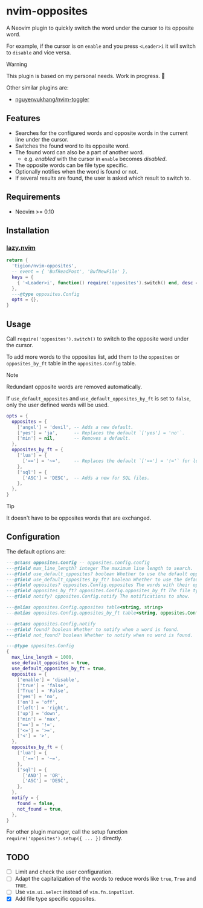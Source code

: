 # nvim-opposites

A Neovim plugin to quickly switch the word under the cursor to its opposite word.

For example, if the cursor is on `enable` and you press `<Leader>i` it will
switch to `disable` and vice versa.

> [!WARNING]
> This plugin is based on my personal needs. Work in progress. 🚀

Other similar plugins are:

- [nguyenvukhang/nvim-toggler](https://github.com/nguyenvukhang/nvim-toggler)

## Features

- Searches for the configured words and opposite words in the current line
  under the cursor.
- Switches the found word to its opposite word.
- The found word can also be a part of another word.
  - e.g. _enabled_ with the cursor in `enable` becomes _disabled_.
- The opposite words can be file type specific.
- Optionally notifies when the word is found or not.
- If several results are found, the user is asked which result to switch to.

## Requirements

- Neovim >= 0.10

## Installation

### [lazy.nvim]

[lazy.nvim]: https://github.com/folke/lazy.nvim

```lua
return {
  'tigion/nvim-opposites',
  -- event = { 'BufReadPost', 'BufNewFile' },
  keys = {
    { '<Leader>i', function() require('opposites').switch() end, desc = 'Switch to opposite word' },
  },
  ---@type opposites.Config
  opts = {},
}
```

## Usage

Call `require('opposites').switch()` to switch to the opposite word under the
cursor.

To add more words to the opposites list, add them to the `opposites` or
`opposites_by_ft` table in the `opposites.Config` table.

> [!NOTE]
> Redundant opposite words are removed automatically.

If `use_default_opposites` and `use_default_opposites_by_ft` is set to `false`,
only the user defined words will be used.

```lua
opts = {
  opposites = {
    ['angel'] = 'devil', -- Adds a new default.
    ['yes'] = 'ja',      -- Replaces the default `['yes'] = 'no'`.
    ['min'] = nil,       -- Removes a default.
  },
  opposites_by_ft = {
    ['lua'] = {
      ['=='] = '~=',     -- Replaces the default `['=='] = '!='` for lua files.
    },
    ['sql'] = {
      ['ASC'] = 'DESC',  -- Adds a new for SQL files.
    },
  },
}
```

> [!TIP]
> It doesn't have to be opposites words that are exchanged.

## Configuration

The default options are:

```lua
---@class opposites.Config -- opposites.config.config
---@field max_line_length? integer The maximum line length to search.
---@field use_default_opposites? boolean Whether to use the default opposites.
---@field use_default_opposites_by_ft? boolean Whether to use the default opposites.
---@field opposites? opposites.Config.opposites The words with their opposite.
---@field opposites_by_ft? opposites.Config.opposites_by_ft The file type specific words with their opposite.
---@field notify? opposites.Config.notify The notifications to show.

---@alias opposites.Config.opposites table<string, string>
---@alias opposites.Config.opposites_by_ft table<string, opposites.Config.opposites>

---@class opposites.Config.notify
---@field found? boolean Whether to notify when a word is found.
---@field not_found? boolean Whether to notify when no word is found.

---@type opposites.Config
{
  max_line_length = 1000,
  use_default_opposites = true,
  use_default_opposites_by_ft = true,
  opposites = {
    ['enable'] = 'disable',
    ['true'] = 'false',
    ['True'] = 'False',
    ['yes'] = 'no',
    ['on'] = 'off',
    ['left'] = 'right',
    ['up'] = 'down',
    ['min'] = 'max',
    ['=='] = '!=',
    ['<='] = '>=',
    ['<'] = '>',
  },
  opposites_by_ft = {
    ['lua'] = {
      ['=='] = '~=',
    },
    ['sql'] = {
      ['AND'] = 'OR',
      ['ASC'] = 'DESC',
    },
  },
  notify = {
    found = false,
    not_found = true,
  },
}
```

For other plugin manager, call the setup function
`require('opposites').setup({ ... })` directly.

## TODO

- [ ] Limit and check the user configuration.
- [ ] Adapt the capitalization of the words to reduce words like `true`, `True`
      and `TRUE`.
- [ ] Use `vim.ui.select` instead of `vim.fn.inputlist`.
- [x] Add file type specific opposites.
